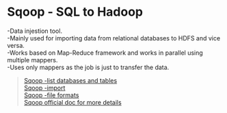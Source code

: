 # Sqoop - SQL to Hadoop

-Data injestion tool.<br>
-Mainly used for importing data from relational databases to HDFS and vice versa.<br>
-Works based on Map-Reduce framework and works in parallel using multiple mappers.<br>
-Uses only mappers as the job is just to transfer the data.<br>

>[Sqoop -list databases and tables<br>](https://github.com/sampathsvskr/Sq-oop/blob/main/SqoopCommands.md#sqoop--list-databases-and-tables)
[Sqoop -import<br>](https://github.com/sampathsvskr/Sq-oop/blob/main/SqoopCommands.md#sqoop--import)
[Sqoop -file formats<br>](https://github.com/sampathsvskr/Sq-oop/blob/main/SqoopCommands.md#sqoop--file-formats)
[Sqoop official doc for more details<br>](https://sqoop.apache.org/docs/1.4.6/SqoopUserGuide.html)

